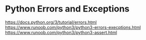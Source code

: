 # Python Errors and Exceptions
https://docs.python.org/3/tutorial/errors.html
https://www.runoob.com/python3/python3-errors-execptions.html
https://www.runoob.com/python3/python3-assert.html



<!--stackedit_data:
eyJoaXN0b3J5IjpbLTE3MjEwNjYxMzddfQ==
-->